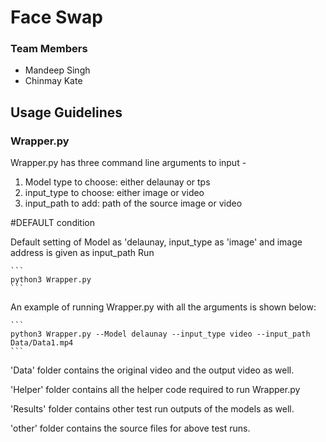 # Face Swap

### Team Members

- Mandeep Singh
- Chinmay Kate

## Usage Guidelines

### Wrapper.py

Wrapper.py has three command line arguments to input -

1. Model type to choose: either delaunay or tps
2. input_type to choose: either image or video
3. input_path to add: path of the source image or video

#DEFAULT condition

Default setting of Model as 'delaunay, input_type as 'image' and image address is given as input_path
Run

    ```
    python3 Wrapper.py
    ```

An example of running Wrapper.py with all the arguments is shown below:

    ```
    python3 Wrapper.py --Model delaunay --input_type video --input_path Data/Data1.mp4
    ```

'Data' folder contains the original video and the output video as well.

'Helper' folder contains all the helper code required to run Wrapper.py

'Results' folder contains other test run outputs of the models as well.

'other' folder contains the source files for above test runs.  

